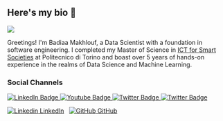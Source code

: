 ## Here's my bio 🎯
![](https://komarev.com/ghpvc/?username=your-github-username&color=ff69b4)

<!--
**badiaamakhlouf/badiaamakhlouf** is a ✨ _special_ ✨ repository because its `README.md` (this file) appears on your GitHub profile.

Here are some ideas to get you started:

- 🔭 I’m currently working on ...
- 🌱 I’m currently learning ...
- 👯 I’m looking to collaborate on ...
- 🤔 I’m looking for help with ...
- 💬 Ask me about ...
- 📫 How to reach me: ...
- 😄 Pronouns: ...
- ⚡ Fun fact: ...
-->

Greetings! I'm Badiaa Makhlouf, a Data Scientist with a foundation in software engineering. I completed my Master of Science in [ICT for Smart Societies](https://www.polito.it/en/education/master-s-degree-programmes/ict-for-smart-societies) at Politecnico di Torino and boast over 5 years of hands-on experience in the realms of Data Science and Machine Learning.
### Social Channels 
<div id="badges">
  <a href="https://www.linkedin.com/in/badiaa-m-b77032116/">
    <img src="https://img.shields.io/badge/LinkedIn-blue?style=for-the-badge&logo=linkedin&logoColor=white" alt="LinkedIn Badge"/>
  </a>
  <a href="https://github.com/badiaamakhlouf">
    <img src="https://img.shields.io/badge/YouTube-red?style=for-the-badge&logo=youtube&logoColor=white" alt="Youtube Badge"/>
  </a>
  <a href="https://medium.com/@badiaa-makhlouf">
    <img src="https://img.shields.io/badge/Medium-black?style=for-the-badge&logo=twitter&logoColor=white" alt="Twitter Badge"/>
  </a>
  <a href="https://www.kaggle.com/badiaamakhlouf">
    <img src="https://img.shields.io/badge/Twitter-blue?style=for-the-badge&logo=twitter&logoColor=white" alt="Twitter Badge"/>
  </a>
</div>

[![Linkedin](https://i.sstatic.net/gVE0j.png) LinkedIn](https://www.linkedin.com/in/badiaa-m-b77032116/)
&nbsp;
[![GitHub](https://i.sstatic.net/tskMh.png) GitHub](https://github.com/badiaamakhlouf)
